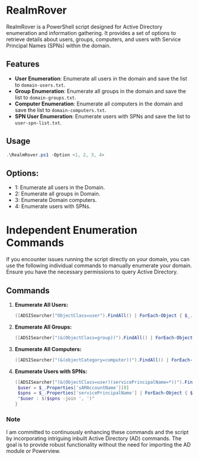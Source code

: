 # RealmRover

RealmRover is a PowerShell script designed for Active Directory enumeration and information gathering. It provides a set of options to retrieve details about users, groups, computers, and users with Service Principal Names (SPNs) within the domain.

## Features

- **User Enumeration**: Enumerate all users in the domain and save the list to `domain-users.txt`.
- **Group Enumeration**: Enumerate all groups in the domain and save the list to `domain-groups.txt`.
- **Computer Enumeration**: Enumerate all computers in the domain and save the list to `domain-computers.txt`.
- **SPN User Enumeration**: Enumerate users with SPNs and save the list to `user-spn-list.txt`.

## Usage
```powershell
.\RealmRover.ps1 -Option <1, 2, 3, 4>
```
## Options:
- 1: Enumerate all users in the Domain.
- 2: Enumerate all groups in Domain.
- 3: Enumerate Domain computers.
- 4: Enumerate users with SPNs.

# Independent Enumeration Commands

If you encounter issues running the script directly on your domain, you can use the following individual commands to manually enumerate your domain. Ensure you have the necessary permissions to query Active Directory.

## Commands

1. **Enumerate All Users:**
   ```powershell
   ([ADSISearcher]"ObjectClass=user").FindAll() | ForEach-Object { $_.Properties['sAMAccountName'][0] }
2. **Enumerate All Groups:**
   ```powershell
   ([ADSISearcher]"(&(ObjectClass=group))").FindAll() | ForEach-Object { $_.Properties['member'] | ForEach-Object { $_ } }
3. **Enumerate All Computers:**
   ```powershell
   ([ADSISearcher]"(&(objectCategory=computer))").FindAll() | ForEach-Object { $_.Properties['name'][0] }
4. **Enumerate Users with SPNs:**
   ```powershell
   ([ADSISearcher]"(&(ObjectClass=user)(servicePrincipalName=*))").FindAll() | ForEach-Object {
    $user = $_.Properties['sAMAccountName'][0]
    $spns = $_.Properties['servicePrincipalName'] | ForEach-Object { $_ }
    "$user : $($spns -join ', ')"
   }

### Note
I am committed to continuously enhancing these commands and the script by incorporating intriguing inbuilt Active Directory (AD) commands. The goal is to provide robust functionality without the need for importing the AD module or Powerview.


   


